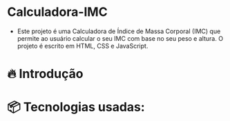 # Calculadora-IMC
 * Este projeto é uma Calculadora de Índice de Massa Corporal (IMC) que permite ao usuário calcular o seu IMC com base no seu peso e altura. O projeto é escrito em HTML, CSS e JavaScript.
   
# 🔥 Introdução

# 📦 Tecnologias usadas:


